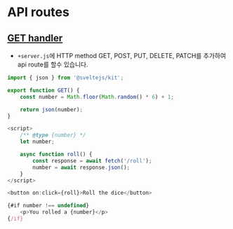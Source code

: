 # API routes

## [GET handler](https://learn.svelte.dev/tutorial/get-handlers)

* `+server.js`에 HTTP method GET, POST, PUT, DELETE, PATCH를 추가하여 api route를 할수 있습니다.

```js
import { json } from '@sveltejs/kit';

export function GET() {
	const number = Math.floor(Math.random() * 6) + 1;

	return json(number);
}
```

```js
<script>
	/** @type {number} */
	let number;

	async function roll() {
		const response = await fetch('/roll');
		number = await response.json();
	}
</script>

<button on:click={roll}>Roll the dice</button>

{#if number !== undefined}
	<p>You rolled a {number}</p>
{/if}
```